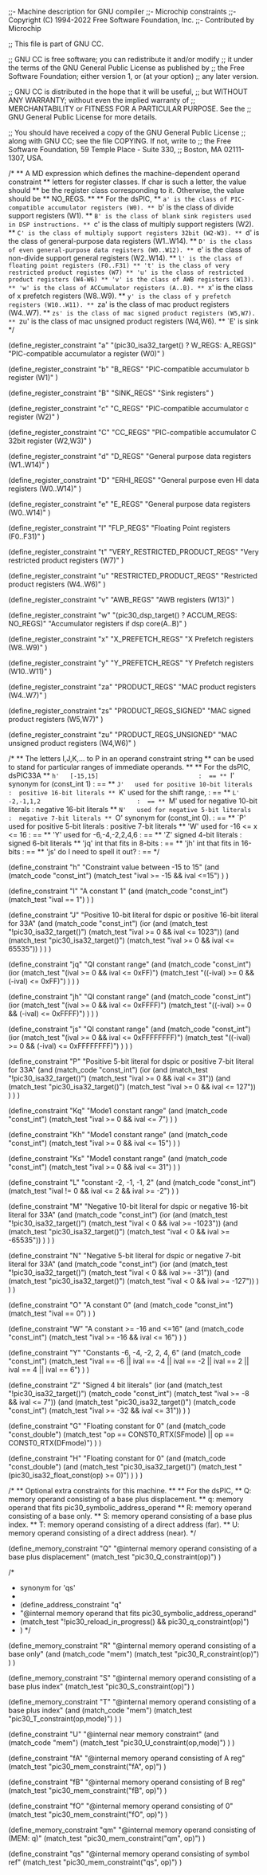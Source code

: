 ;;- Machine description for GNU compiler
;;- Microchip constraints
;;- Copyright (C) 1994-2022 Free Software Foundation, Inc.
;;- Contributed by Microchip

;; This file is part of GNU CC.

;; GNU CC is free software; you can redistribute it and/or modify
;; it under the terms of the GNU General Public License as published by
;; the Free Software Foundation; either version 1, or (at your option)
;; any later version.

;; GNU CC is distributed in the hope that it will be useful,
;; but WITHOUT ANY WARRANTY; without even the implied warranty of
;; MERCHANTABILITY or FITNESS FOR A PARTICULAR PURPOSE.  See the
;; GNU General Public License for more details.

;; You should have received a copy of the GNU General Public License
;; along with GNU CC; see the file COPYING.  If not, write to
;; the Free Software Foundation, 59 Temple Place - Suite 330,
;; Boston, MA 02111-1307, USA.

/*
** A MD expression which defines the machine-dependent operand constraint
** letters for register classes. If char is such a letter, the value should
** be the register class corresponding to it. Otherwise, the value should be
** NO_REGS. 
**
** For the dsPIC, 
** `a' is the class of PIC-compatible accumulator registers (W0).
** `b' is the class of divide support registers (W1).
** `B' is the class of blank sink registers used in DSP instructions.
** `c' is the class of multiply support registers (W2).
** `C' is the class of multiply support registers 32bit (W2-W3).
** `d' is the class of general-purpose data registers (W1..W14).
** `D' is the class of even general-purpose data registers (W0..W12).
** `e' is the class of non-divide support general registers (W2..W14).
** `l' is the class of floating point registers (F0..F31)
** 't' is the class of very restricted product registes (W7)
** 'u' is the class of restricted product registers (W4-W6)
** 'v' is the class of AWB registers (W13).
** 'w' is the class of ACCumulator registers (A..B).
** `x' is the class of x prefetch registers (W8..W9).
** `y' is the class of y prefetch registers (W10..W11).
** `za' is the class of mac product registers (W4..W7).
** `zs' is the class of mac signed product registers (W5,W7).
** `zu' is the class of mac unsigned product registers (W4,W6).
** `E' is sink
*/

(define_register_constraint "a"
  "(pic30_isa32_target() ? W_REGS: A_REGS)"
  "PIC-compatible accumulator a register (W0)" )

(define_register_constraint "b"
  "B_REGS"
  "PIC-compatible accumulator b register (W1)" )

(define_register_constraint "B"
  "SINK_REGS"
  "Sink registers" )

(define_register_constraint "c"
  "C_REGS"
  "PIC-compatible accumulator c register (W2)" )

(define_register_constraint "C"
  "CC_REGS"
  "PIC-compatible accumulator C 32bit register (W2,W3)" )

(define_register_constraint "d"
  "D_REGS"
  "General purpose data registers (W1..W14)" )

(define_register_constraint "D"
  "ERHI_REGS"
  "General purpose even HI data registers (W0..W14)" )

(define_register_constraint "e"
  "E_REGS"
  "General purpose data registers (W0..W14)" )

(define_register_constraint "l"
  "FLP_REGS"
  "Floating Point registers (F0..F31)" )

(define_register_constraint "t"
  "VERY_RESTRICTED_PRODUCT_REGS"
  "Very restricted product registers (W7)" )

(define_register_constraint "u"
  "RESTRICTED_PRODUCT_REGS"
  "Restricted product registers (W4..W6)" )

(define_register_constraint "v"
  "AWB_REGS"
  "AWB registers (W13)" )

(define_register_constraint "w"
  "(pic30_dsp_target() ? ACCUM_REGS: NO_REGS)"
  "Accumulator registers if dsp core(A..B)" )

(define_register_constraint "x"
  "X_PREFETCH_REGS"
  "X Prefetch registers (W8..W9)" )

(define_register_constraint "y"
  "Y_PREFETCH_REGS"
  "Y Prefetch registers (W10..W11)" )

(define_register_constraint "za"
  "PRODUCT_REGS"
  "MAC product registers (W4..W7)" )

(define_register_constraint "zs"
  "PRODUCT_REGS_SIGNED"
  "MAC signed product registers (W5,W7)" )

(define_register_constraint "zu"
  "PRODUCT_REGS_UNSIGNED"
  "MAC unsigned product registers (W4,W6)" )


  /* 
  ** The letters I,J,K,... to P in an operand constraint string
  ** can be used to stand for particular ranges of immediate operands.
  ** 
  ** For   the dsPIC,                                     dsPIC33A
  ** `h'   [-15,15]                            :  ==
  ** `I'   synonym for (const_int 1)           :  ==
  ** `J'   used for positive 10-bit literals   :  positive 16-bit literals
  ** `K'   used for the shift range,           :  ==
  ** `L'   -2,-1,1,2                           :  ==
  ** `M'   used for negative 10-bit literals   :  negative 16-bit literals
  ** `N'   used for negative 5-bit literals    :  negative 7-bit literals
  ** `O'   synonym for (const_int 0).          :  ==
  ** `P'   used for positive 5-bit literals    :  positive 7-bit literals
  ** 'W'   used for -16 <= x <= 16             :  ==
  ** 'Y'   used for -6,-4,-2,2,4,6             :  ==
  ** 'Z'   signed 4-bit literals               :  signed 6-bit literals
  ** 'jq'  int that fits in 8-bits             :  ==
  ** 'jh'  int that fits in 16-bits            :  ==
  ** 'js'  do I need to spell it out?          :  ==
  */ 

(define_constraint "h"
  "Constraint value between -15 to 15"
  (and (match_code "const_int")
       (match_test "ival >= -15 && ival <=15")
  )
)

(define_constraint "I"
  "A constant 1"
  (and (match_code "const_int")
       (match_test "ival == 1")
  )
)

(define_constraint "J"
  "Positive 10-bit literal for dspic or positive 16-bit literal for 33A"
  (and (match_code "const_int")
    (ior 
       (and (match_test "!pic30_isa32_target()")
            (match_test "ival >= 0 && ival <= 1023"))
       (and (match_test "pic30_isa32_target()")
            (match_test "ival >= 0 && ival <= 65535"))
    )
  )
)

(define_constraint "jq"
  "QI constant range"
  (and (match_code "const_int")
       (ior (match_test "(ival >= 0 && ival <= 0xFF)")
            (match_test "((-ival)  >= 0 && (-ival) <= 0xFF)")
       )
  )
)

(define_constraint "jh"
  "QI constant range"
  (and (match_code "const_int")
       (ior (match_test "(ival >= 0 && ival <= 0xFFFF)")
            (match_test "((-ival)  >= 0 && (-ival) <= 0xFFFF)")
       )
  )
)

(define_constraint "js"
  "QI constant range"
  (and (match_code "const_int")
       (ior (match_test "(ival >= 0 && ival <= 0xFFFFFFFF)")
            (match_test "((-ival)  >= 0 && (-ival) <= 0xFFFFFFFF)")
       )
  )
)

(define_constraint "P"
  "Positive 5-bit literal for dspic or positive 7-bit literal for 33A"
  (and (match_code "const_int")
    (ior
       (and (match_test "!pic30_isa32_target()")
            (match_test "ival >= 0 && ival <= 31"))
       (and (match_test "pic30_isa32_target()")
            (match_test "ival >= 0 && ival <= 127"))
    )
  )
)

(define_constraint "Kq"
  "Mode1 constant range"
  (and (match_code "const_int")
       (match_test "ival >= 0 && ival <= 7")
  )
)

(define_constraint "Kh"
  "Mode1 constant range"
  (and (match_code "const_int")
       (match_test "ival >= 0 && ival <= 15")
  )
)

(define_constraint "Ks"
  "Mode1 constant range"
  (and (match_code "const_int")
       (match_test "ival >= 0 && ival <= 31")
  )
)

(define_constraint "L"
  "constant -2, -1, -1, 2"
  (and (match_code "const_int")
       (match_test "ival != 0 && ival <= 2 && ival >= -2")
  )
)


(define_constraint "M"
  "Negative 10-bit literal for dspic or negative 16-bit literal for 33A"
  (and (match_code "const_int")
    (ior
       (and (match_test "!pic30_isa32_target()")
            (match_test "ival < 0 && ival >= -1023"))
       (and (match_test "pic30_isa32_target()")
            (match_test "ival < 0 && ival >= -65535"))
    )
  )
)

(define_constraint "N"
  "Negative 5-bit literal for dspic or negative 7-bit literal for 33A"
  (and (match_code "const_int")
    (ior
       (and (match_test "!pic30_isa32_target()")
            (match_test "ival < 0 && ival >= -31"))
       (and (match_test "pic30_isa32_target()")
            (match_test "ival < 0 && ival >= -127"))
    )
  )
)

(define_constraint "O"
  "A constant 0"
  (and (match_code "const_int")
       (match_test "ival == 0")
  )
)

(define_constraint "W"
  "A constant >= -16 and <=16"
  (and (match_code "const_int")
       (match_test "ival >= -16 && ival <= 16")
  )
)

(define_constraint "Y"
  "Constants -6, -4, -2, 2, 4, 6"
  (and (match_code "const_int")
       (match_test "ival == -6 || ival == -4 || ival == -2 || 
                    ival == 2 || ival == 4 || ival == 6")
  )
)

(define_constraint "Z"
  "Signed 4 bit literals"
  (ior
     (and (match_test "!pic30_isa32_target()")
          (match_code "const_int")
          (match_test "ival >= -8 && ival <= 7"))
     (and (match_test "pic30_isa32_target()")
          (match_code "const_int")
          (match_test "ival >= -32 && ival <= 31"))
  )
)

(define_constraint "G"
  "Floating constant for 0"
  (and (match_code "const_double")
       (match_test "op == CONST0_RTX(SFmode) || op == CONST0_RTX(DFmode)")
  )
)

(define_constraint "H"
  "Floating constant for 0"
  (and (match_code "const_double")
    (and (match_test "pic30_isa32_target()")
         (match_test "(pic30_isa32_float_const(op) >= 0)")
    )
  )
)

/*
** Optional extra constraints for this machine.
**
** For the dsPIC,
** Q: memory operand consisting of a base plus displacement.
** q: memory operand that fits pic30_symbolic_address_operand
** R: memory operand consisting of a base only.
** S: memory operand consisting of a base plus index.
** T: memory operand consisting of a direct address (far).
** U: memory operand consisting of a direct address (near).
*/

(define_memory_constraint "Q"
  "@internal memory operand consisting of a base plus displacement"
  (match_test "pic30_Q_constraint(op)")
)

/*
 * synonym for 'qs'
 *
 * (define_address_constraint "q"
 *   "@internal memory operand that fits pic30_symbolic_address_operand"
 *   (match_test "!pic30_reload_in_progress() && pic30_q_constraint(op)")
 * )
 */

(define_memory_constraint "R"
  "@internal memory operand consisting of a base only"
  (and (match_code "mem")
       (match_test "pic30_R_constraint(op)")
  )
)

(define_memory_constraint "S"
  "@internal memory operand consisting of a base plus index"
  (match_test "pic30_S_constraint(op)")
)

(define_memory_constraint "T"
  "@internal memory operand consisting of a base plus index"
  (and (match_code "mem")
       (match_test "pic30_T_constraint(op,mode)")
  )
)

(define_constraint "U"
  "@internal near memory constraint"
  (and (match_code "mem")
       (match_test "pic30_U_constraint(op,mode)")
  )
)

(define_constraint "fA"
  "@internal memory operand consisting of A reg"
  (match_test "pic30_mem_constraint(\"fA\", op)")
)

(define_constraint "fB"
  "@internal memory operand consisting of B reg"
  (match_test "pic30_mem_constraint(\"fB\", op)")
)

(define_constraint "fO"
  "@internal memory operand consisting of 0"
  (match_test "pic30_mem_constraint(\"fO\", op)")
)

(define_memory_constraint "qm"
  "@internal memory operand consisting of (MEM: q)"
  (match_test "pic30_mem_constraint(\"qm\", op)")
)

(define_constraint "qs"
  "@internal memory operand consisting of symbol ref"
  (match_test "pic30_mem_constraint(\"qs\", op)")
)

